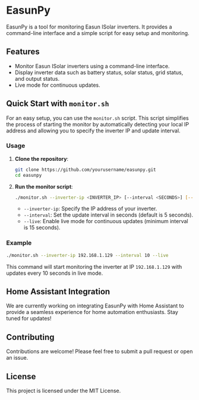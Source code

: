 # EasunPy

EasunPy is a tool for monitoring Easun ISolar inverters. It provides a command-line interface and a simple script for easy setup and monitoring.

## Features

- Monitor Easun ISolar inverters using a command-line interface.
- Display inverter data such as battery status, solar status, grid status, and output status.
- Live mode for continuous updates.

## Quick Start with `monitor.sh`

For an easy setup, you can use the `monitor.sh` script. This script simplifies the process of starting the monitor by automatically detecting your local IP address and allowing you to specify the inverter IP and update interval.

### Usage

1. **Clone the repository**:
   ```bash
   git clone https://github.com/yourusername/easunpy.git
   cd easunpy
   ```

2. **Run the monitor script**:
   ```bash
   ./monitor.sh --inverter-ip <INVERTER_IP> [--interval <SECONDS>] [--live]
   ```

   - `--inverter-ip`: Specify the IP address of your inverter.
   - `--interval`: Set the update interval in seconds (default is 5 seconds).
   - `--live`: Enable live mode for continuous updates (minimum interval is 15 seconds).

### Example

``` bash
./monitor.sh --inverter-ip 192.168.1.129 --interval 10 --live
```


This command will start monitoring the inverter at IP `192.168.1.129` with updates every 10 seconds in live mode.

## Home Assistant Integration

We are currently working on integrating EasunPy with Home Assistant to provide a seamless experience for home automation enthusiasts. Stay tuned for updates!

## Contributing

Contributions are welcome! Please feel free to submit a pull request or open an issue.

## License

This project is licensed under the MIT License.

